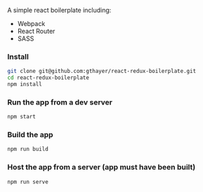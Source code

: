 A simple react boilerplate including:

* Webpack
* React Router
* SASS

### Install
```sh
git clone git@github.com:gthayer/react-redux-boilerplate.git
cd react-redux-boilerplate
npm install
```

### Run the app from a dev server
```sh
npm start
```

### Build the app
```sh
npm run build
```

### Host the app from a server (app must have been built)
```sh
npm run serve